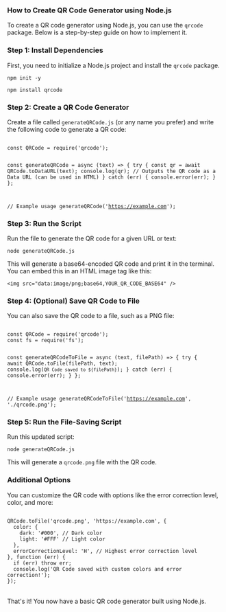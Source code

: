### How to Create QR Code Generator using Node.js

To create a QR code generator using Node.js, you can use the `qrcode` package. Below is a step-by-step guide on how to implement it.

### Step 1: Install Dependencies

First, you need to initialize a Node.js project and install the `qrcode` package.

`npm init -y`

`npm install qrcode`

### Step 2: Create a QR Code Generator

Create a file called `generateQRCode.js` (or any name you prefer) and write the following code to generate a QR code:

<code>
const QRCode = require('qrcode');

const generateQRCode = async (text) => {
  try {
    const qr = await QRCode.toDataURL(text);
    console.log(qr); // Outputs the QR code as a Data URL (can be used in HTML)
  } catch (err) {
    console.error(err);
  }
};

// Example usage
generateQRCode('https://example.com');
</code>

### Step 3: Run the Script

Run the file to generate the QR code for a given URL or text:

`node generateQRCode.js`

This will generate a base64-encoded QR code and print it in the terminal. You can embed this in an HTML image tag like this:

`<img src="data:image/png;base64,YOUR_QR_CODE_BASE64" />`

### Step 4: (Optional) Save QR Code to File

You can also save the QR code to a file, such as a PNG file:

<code>
const QRCode = require('qrcode');
const fs = require('fs');

const generateQRCodeToFile = async (text, filePath) => {
  try {
    await QRCode.toFile(filePath, text);
    console.log(`QR Code saved to ${filePath}`);
  } catch (err) {
    console.error(err);
  }
};

// Example usage
generateQRCodeToFile('https://example.com', './qrcode.png');
</code>

### Step 5: Run the File-Saving Script

Run this updated script:

`node generateQRCode.js`

This will generate a `qrcode.png` file with the QR code.

### Additional Options

You can customize the QR code with options like the error correction level, color, and more:

<code>
QRCode.toFile('qrcode.png', 'https://example.com', {
  color: {
    dark: '#000', // Dark color
    light: '#FFF' // Light color
  },
  errorCorrectionLevel: 'H', // Highest error correction level
}, function (err) {
  if (err) throw err;
  console.log('QR Code saved with custom colors and error correction!');
});
</code>
<br>

That's it! You now have a basic QR code generator built using Node.js.